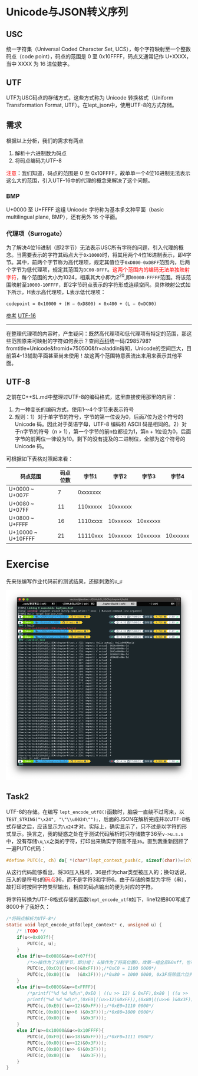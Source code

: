 # Unicode与JSON转义序列

## USC

统一字符集（Universal Coded Character Set, UCS），每个字符映射至一个整数码点（code point），码点的范围是 0 至 0x10FFFF，码点又通常记作 U+XXXX，当中 XXXX 为 16 进位数字。

## UTF

UTF为USC码点的存储方式，这些方式称为 Unicode 转换格式（Uniform Transformation Format, UTF）。在lept_json中，使用UTF-8的方式存储。

## 需求

根据以上分析，我们的需求有两点

1. 解析十六进制数为码点
2. 将码点编码为UTF-8

<font color = "red">注意</font>：我们知道，码点的范围是 0 至 0x10FFFF，故单单一个4位16进制无法表示这么大的范围，引入UTF-16中的代理的概念来解决了这个问题。

### BMP

U+0000 至 U+FFFF 这组 Unicode 字符称为基本多文种平面（basic multilingual plane, BMP），还有另外 16 个平面。

### 代理项（Surrogate）

为了解决4位16进制（即2字节）无法表示USC所有字符的问题，引入代理的概念。当需要表示的字符其码点大于`0x10000`时，将其用两个4位16进制表示，即4字节。其中，前两个字节称为高代理项，规定其值位于`0xD800-0xDBFF`范围内，后两个字节为低代理项，规定其范围为`DC00-DFFF`。<font color = "red">这两个范围内的编码无法单独映射字符</font>，每个范围的大小为1024，相乘其大小即为2<sup>20</sup>,即`00000-FFFFF`范围。将该范围映射至`10000-10FFFF`，即2字节码点表示的字符形成连续空间。具体映射公式如下所示，H表示高代理项，L表示低代理项：

```
codepoint = 0x10000 + (H − 0xD800) × 0x400 + (L − 0xDC00)
```

[参考](https://blog.csdn.net/htxhtx123/article/details/104569063)       [UTF-16](https://zhuanlan.zhihu.com/p/147339588)

---

在整理代理项的内容时，产生疑问：既然高代理项和低代理项有特定的范围，那这些范围原来可映射的字符如何表示？查阅[百科](https://baike.baidu.com/item/)统一码/2985798?fromtitle=Unicode&fromid=750500&fr=aladdin得知，Unicode的空间巨大，目前第4-13辅助平面甚至尚未使用！故这两个范围特意表流出来用来表示其他平面。

## UTF-8

之前在C++SL.md中整理过UTF-8的编码格式，这里直接使用那里的内容：

1. 为一种变长的编码方式，使用1～4个字节来表示符号
2. 规则：1）对于单字节的符号，字节的第一位设为0，后面7位为这个符号的 Unicode 码。因此对于英语字母，UTF-8 编码和 ASCII 码是相同的。2）对于n字节的符号（n > 1），第一个字节的前n位都设为1，第n + 1位设为0，后面字节的前两位一律设为10。剩下的没有提及的二进制位，全部为这个符号的 Unicode 码。

可根据如下表格对照起来看：

| 码点范围           | 码点位数 | 字节1    | 字节2    | 字节3    | 字节4    |
| ------------------ | -------- | -------- | -------- | -------- | -------- |
| U+0000 ~ U+007F    | 7        | 0xxxxxxx |          |          |          |
| U+0080 ~ U+07FF    | 11       | 110xxxxx | 10xxxxxx |          |          |
| U+0800 ~ U+FFFF    | 16       | 1110xxxx | 10xxxxxx | 10xxxxxx |          |
| U+10000 ~ U+10FFFF | 21       | 11110xxx | 10xxxxxx | 10xxxxxx | 10xxxxxx |

# Exercise

先来张编写作业代码前的测试结果，还挺刺激的ಠ_ಠ

![chapter4_test_result_before](../graph/chapter4_test_result_before.png)

## Task2

UTF-8的存储。在编写 `lept_encode_utf8()`函数时，脑袋一直绕不过弯来，以`TEST_STRING("\x24", "\"\\u0024\"");`，后面的JSON在解析完成并以UTF-8格式存储之后，应该显示为`\x24`才对。实际上，确实显示了，只不过是以字符的形式显示。换言之，我的疑惑之处在于测试代码解析时只存储数字36至`v->u.s.s`中，没有存储`\u`,`\x`之类的字符，打印出来确实字符而不是`36`。直到我重新回顾了一遍PUTC代码：

```c
#define PUTC(c, ch) do{ *(char*)lept_context_push(c, sizeof(char))=(ch); }while(0)
```

从这行代码能够看出，将36压入栈时，36是作为char类型被压入的；换句话说，压入的是符号`$`的<font color = "red">码点</font>36，而不是字符3和字符6。由于存储的类型为字符（串），故打印时按照字符类型输出，相应的码点输出的便为对应的字符。

将字符转换为UTF-8格式存储的函数`lept_encode_utf8`如下，line12把800写成了8000卡了我好久：

```C
/*将码点解析为UTF-8*/
static void lept_encode_utf8(lept_context* c, unsigned u) {
    /* \TODO */
	if(u<=0x007f){
		PUTC(c, u);
	}
	else if(u>=0x0080&&u<=0x07ff){
		/*>>操作为了分割字节，即分组； &操作为了将高位置0，故第一组全部&0xff，也可以不&*/
		PUTC(c,(0xC0|((u>>6)&0xFF)));/*0xC0 = 1100 0000*/
		PUTC(c,(0x80|((u   )&0x3F)));/*0x80 = 1000 0000, 0x3F将除低六位外全置0*/
	}
	else if(u>=0x0800&&u<=0xFFFF){
		/*printf("%d %d %d\n",0xE0 | ((u >> 12) & 0xFF),0x80 | ((u >>  6) & 0x3F),0x80 | ( u        & 0x3F));
		printf("%d %d %d\n",(0xE0|((u>>12)&0xFF)),(0x80|((u>>6 )&0x3F)),(0x80|((u    )&0x3F)));*/
		PUTC(c,(0xE0|((u>>12)&0xFF)));/*0xE0=1110 0000*/
		PUTC(c,(0x80|((u>>6 )&0x3F)));/*0x80=1000 0000*/
		PUTC(c,(0x80|((u    )&0x3F)));
	}
	else if(u>=0x10000&&u<=0x10FFFF){
		PUTC(c,(0xF0|((u>>18)&0xFF)));/*0xF0=1111 0000*/
		PUTC(c,(0x80|((u>>12)&0x3F)));
		PUTC(c,(0x80|((u>> 6)&0x3F)));
		PUTC(c,(0x80|((u    )&0x3F)));
	}
}
```



